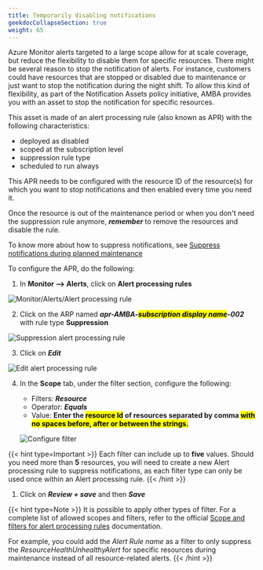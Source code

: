 ```yaml
---
title: Temporarily disabling notifications
geekdocCollapseSection: true
weight: 65
---
```


Azure Monitor alerts targeted to a large scope allow for at scale coverage, but reduce the flexibility to disable them for specific resources. There might be several reason to stop the notification of alerts. For instance, customers could have resources that are stopped or disabled due to maintenance or just want to stop the notification during the night shift. To allow this kind of flexibility, as part of the Notification Assets policy initiative, AMBA provides you with an asset to stop the notification for specific resources.

This asset is made of an alert processing rule (also known as APR) with the following characteristics:

- deployed as disabled
- scoped at the subscription level
- suppression rule type
- scheduled to run always

This APR needs to be configured with the resource ID of the resource(s) for which you want to stop notifications and then enabled every time you need it.

Once the resource is out of the maintenance period or when you don't need the suppression rule anymore, ***remember*** to remove the resources and disable the rule.

To know more about how to suppress notifications, see [Suppress notifications during planned maintenance](https://learn.microsoft.com/en-us/azure/azure-monitor/alerts/alerts-processing-rules?tabs=portal#suppress-notifications-during-planned-maintenance)

To configure the APR, do the following:

1. In **Monitor --> Alerts**, click on **Alert processing rules**

  ![Monitor/Alerts/Alert processing rule](../media/AlertProcessingRules.png)

2. Click on the ARP named ***apr-AMBA-<mark>subscription display name</mark>-002*** with rule type **Suppression**

  ![Suppression alert processing rule](../media/SuppressionAlertProcessingRule.png)

3. Click on ***Edit***

  ![Edit alert processing rule](../media/Edit-AlertProcessingRule.png)

4. In the **Scope** tab, under the filter section, configure the following:

   - Filters: ***Resource***
   - Operator: ***Equals***
   - Value: **Enter the <mark>resource Id</mark> of resources separated by comma <mark>with no spaces before, after or between the strings.</mark>**

    ![Configure filter](../media/Filter-AlertProcessingRule.png)

  {{< hint type=Important >}}
  Each filter can include up to **five** values. Should you need more than **5** resources, you will need to create a new Alert processing rule to suppress notifications, as each filter type can only be used once within an Alert processing rule.
  {{< /hint >}}

1. Click on ***Review + save*** and then ***Save***

{{< hint type=Note >}}
  It is possible to apply other types of filter. For a complete list of allowed scopes and filters, refer to the official [Scope and filters for alert processing rules](https://learn.microsoft.com/en-us/azure/azure-monitor/alerts/alerts-processing-rules?tabs=portal#scope-and-filters-for-alert-processing-rules) documentation.

  For example, you could add the *Alert Rule name* as a filter to only suppress the *ResourceHealthUnhealthyAlert* for specific resources during maintenance instead of all resource-related alerts.
  {{< /hint >}}
